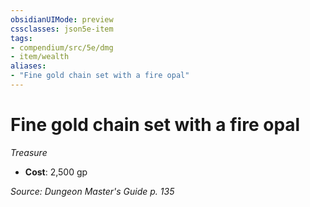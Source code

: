 ```yaml
---
obsidianUIMode: preview
cssclasses: json5e-item
tags:
- compendium/src/5e/dmg
- item/wealth
aliases: 
- "Fine gold chain set with a fire opal"
---
```

# Fine gold chain set with a fire opal
*Treasure*  

- **Cost**: 2,500 gp

*Source: Dungeon Master's Guide p. 135*